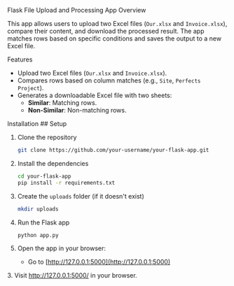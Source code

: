Flask File Upload and Processing App
Overview
<p>This app allows users to upload two Excel files (<code>Our.xlsx</code> and <code>Invoice.xlsx</code>), compare their content, and download the processed result. The app matches rows based on specific conditions and saves the output to a new Excel file.</p>
Features
<ul> <li>Upload two Excel files (<code>Our.xlsx</code> and <code>Invoice.xlsx</code>).</li> <li>Compares rows based on column matches (e.g., <code>Site</code>, <code>Perfects Project</code>).</li> <li>Generates a downloadable Excel file with two sheets: <ul> <li><strong>Similar</strong>: Matching rows.</li> <li><strong>Non-Similar</strong>: Non-matching rows.</li> </ul> </li> </ul>
Installation
## Setup

1. Clone the repository

    ```bash
    git clone https://github.com/your-username/your-flask-app.git
    ```

2. Install the dependencies

    ```bash
    cd your-flask-app
    pip install -r requirements.txt
    ```

3. Create the `uploads` folder (if it doesn't exist)

    ```bash
    mkdir uploads
    ```

4. Run the Flask app

    ```bash
    python app.py
    ```

5. Open the app in your browser:

    - Go to [http://127.0.0.1:5000](http://127.0.0.1:5000)



<p>3. Visit <a href="http://127.0.0.1:5000/">http://127.0.0.1:5000/</a> in your browser.</p>
